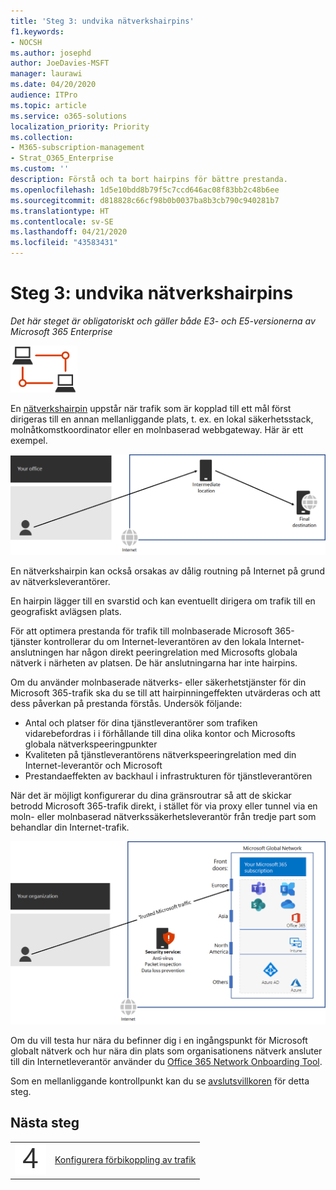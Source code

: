 ```yaml
---
title: 'Steg 3: undvika nätverkshairpins'
f1.keywords:
- NOCSH
ms.author: josephd
author: JoeDavies-MSFT
manager: laurawi
ms.date: 04/20/2020
audience: ITPro
ms.topic: article
ms.service: o365-solutions
localization_priority: Priority
ms.collection:
- M365-subscription-management
- Strat_O365_Enterprise
ms.custom: ''
description: Förstå och ta bort hairpins för bättre prestanda.
ms.openlocfilehash: 1d5e10bdd8b79f5c7ccd646ac08f83bb2c48b6ee
ms.sourcegitcommit: d818828c66cf98b0b0037ba8b3cb790c940281b7
ms.translationtype: HT
ms.contentlocale: sv-SE
ms.lasthandoff: 04/21/2020
ms.locfileid: "43583431"
---
```

# <a name="step-3-avoid-network-hairpins"></a>Steg 3: undvika nätverkshairpins

*Det här steget är obligatoriskt och gäller både E3- och E5-versionerna av Microsoft 365 Enterprise*

![Fas 1 – nätverk](../media/deploy-foundation-infrastructure/networking_icon-small.png)

En [nätverkshairpin](https://docs.microsoft.com/office365/enterprise/office-365-network-connectivity-principles#BKMK_P3) uppstår när trafik som är kopplad till ett mål först dirigeras till en annan mellanliggande plats, t. ex. en lokal säkerhetsstack, molnåtkomstkoordinator eller en molnbaserad webbgateway. Här är ett exempel.

![Exempel på en nätverkshairpin](../media/networking-avoid-network-hairpins/network-hairpin-example.png)

En nätverkshairpin kan också orsakas av dålig routning på Internet på grund av nätverksleverantörer. 

En hairpin lägger till en svarstid och kan eventuellt dirigera om trafik till en geografiskt avlägsen plats.

För att optimera prestanda för trafik till molnbaserade Microsoft 365-tjänster kontrollerar du om Internet-leverantören av den lokala Internet-anslutningen har någon direkt peeringrelation med Microsofts globala nätverk i närheten av platsen. De här anslutningarna har inte hairpins.

Om du använder molnbaserade nätverks- eller säkerhetstjänster för din Microsoft 365-trafik ska du se till att hairpinningeffekten utvärderas och att dess påverkan på prestanda förstås. Undersök följande:

- Antal och platser för dina tjänstleverantörer som trafiken vidarebefordras i i förhållande till dina olika kontor och Microsofts globala nätverkspeeringpunkter 
- Kvaliteten på tjänstleverantörens nätverkspeeringrelation med din Internet-leverantör och Microsoft 
- Prestandaeffekten av backhaul i infrastrukturen för tjänstleverantören

När det är möjligt konfigurerar du dina gränsroutrar så att de skickar betrodd Microsoft 365-trafik direkt, i stället för via proxy eller tunnel via en moln- eller molnbaserad nätverkssäkerhetsleverantör från tredje part som behandlar din Internet-trafik. 

![Exempel på att förbikoppla en nätverkshairpin](../media/networking-avoid-network-hairpins/bypassing-network-hairpin.png)

Om du vill testa hur nära du befinner dig i en ingångspunkt för Microsoft globalt nätverk och hur nära din plats som organisationens nätverk ansluter till din Internetleverantör använder du [Office 365 Network Onboarding Tool](https://connectivity.office.com/).

Som en mellanliggande kontrollpunkt kan du se [avslutsvillkoren](networking-exit-criteria.md#crit-networking-step3) för detta steg.

## <a name="next-step"></a>Nästa steg

|||
|:-------|:-----|
|![Steg 4](../media/stepnumbers/Step4.png)|[Konfigurera förbikoppling av trafik](networking-configure-proxies-firewalls.md)|
